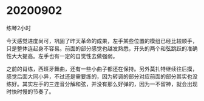 # 20200902

练琴2小时

今天感觉进度尚可，巩固了昨天革命的成果，左手某些位置的模组已经比较顺手，只是整体连起身不容易。前面的部分感觉也越发熟悉，开头的两个和弦跳跃的准确性大大提高。左手也有一定的自觉性去做强弱。

之前的肖练，西班牙舞曲，还有一些小曲子都还在保持。另外莫扎特继续往后摸，感觉后面大同小异，不过还是需要练的，因为转调的部分对应前面的部分其实也没练好。其实左手的三连音分解和弦，并没有那么好弹的，因为一不留神，就会出现时快时慢的节奏了。
